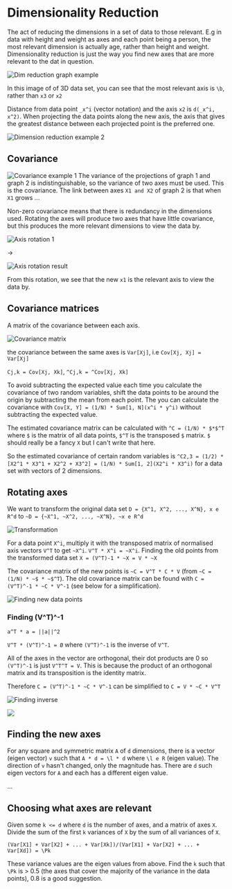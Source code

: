 # Dimensionality Reduction
The act of reducing the dimensions in a set of data to those relevant. E.g in data with height and weight as axes and each point being a person, the most relevant dimension is actually age, rather than height and weight. Dimensionality reduction is just the way you find new axes that are more relevant to the dat in question.

![Dim reduction graph example](img/dim_reduction.png)

In this image of of 3D data set, you can see that the most relevant axis is `\b`, rather than `x3` or `x2`

Distance from data point `_x^i` (vector notation) and the axis `x2` is `d(_x^i, x^2)`. When projecting the data points along the new axis, the axis that gives the greatest distance between each projected point is the preferred one.

![Dimension reduction example 2](img/dim_reduction_2.jpg)

## Covariance
![Covariance example 1](img/covariance2.jpg)
The variance of the projections of graph 1 and graph 2 is indistinguishable, so the variance of two axes must be used. This is the covariance. The link between axes `X1 and X2` of graph 2 is that when `X1` grows ...

Non-zero covariance means that there is redundancy in the dimensions used. Rotating the axes will produce two axes that have little covariance, but this produces the more relevant dimensions to view the data by.

![Axis rotation 1](img/covariance4.png)

->

![Axis rotation result](img/covariance5.png)

From this rotation, we see that the new `x1` is the relevant axis to view the data by.

## Covariance matrices
A matrix of the covariance between each axis.

![Covariance matrix](img/covariance3.jpg)

the covariance between the same axes is `Var[Xj]`, i.e `Cov[Xj, Xj] = Var[Xj]`

`Cj,k = Cov[Xj, Xk]`, `^Cj,k = ^Cov[Xj, Xk]`

To avoid subtracting the expected value each time you calculate the covariance of two random variables, shift the data points to be around the origin by subtracting the mean from each point. The you can calculate the covariance with `Cov[X, Y] = (1/N) * Sum[1, N](x^i * y^i)` without subtracting the expected value.

The estimated covariance matrix can be calculated with `^C = (1/N) * $*$^T` where `$` is the matrix of all data points, `$^T` is the transposed `$` matrix. `$` should really be a fancy `X` but I can't write that here.

So the estimated covariance of certain random variables is `^C2,3 = (1/2) * [X2^1 * X3^1 + X2^2 + X3^2] = (1/N) * Sum[1, 2](X2^i * X3^i)` for a data set with vectors of 2 dimensions.

## Rotating axes
We want to transform the original data set `D = {X^1, X^2, ..., X^N}, x e R^d` to `~D = {~X^1, ~X^2, ..., ~X^N}, ~x e R^d`

![Transformation](img/axes3.jpg)

For a data point `X^i`, multiply it with the transposed matrix of normalised axis vectors `V^T` to get `~X^i`. `V^T * X^i = ~X^i`. Finding the old points from the transformed data set `X = (V^T)-1 * ~X = V * ~X`

The covariance matrix of the new points is `~C = V^T * C * V` (from `~C = (1/N) * ~$ * ~$^T`). The old covariance matrix can be found with `C = (V^T)^-1 * ~C * V^-1` (see below for a simplification).

![Finding new data points](img/axes1.jpg)

### Finding (V^T)^-1
`a^T * a = ||a||^2`

`V^T * (V^T)^-1 = Ø` where `(V^T)^-1` is the inverse of `V^T`.

All of the axes in the vector are orthogonal, their dot products are 0 so `(V^T)^-1` is just `V^T^T = V`. This is because the product of an orthogonal matrix and its transposition is the identity matrix.

Therefore `C = (V^T)^-1 * ~C * V^-1` can be simplified to `C = V * ~C * V^T`

![Finding inverse](img/axes2.jpg)

![](img/axes4.jpg)

## Finding the new axes
For any square and symmetric matrix `A` of `d` dimensions, there is a vector (eigen vector) `v` such that `A * d = \l * d` where `\l e R` (eigen value). The direction of `v` hasn't changed, only the magnitude has. There are `d` such eigen vectors for `A` and each has a different eigen value.

...

## Choosing what axes are relevant
Given some `k <= d` where `d` is the number of axes, and a matrix of axes `X`. Divide the sum of the first `k` variances of `X` by the sum of all variances of `X`.

`(Var[X1] + Var[X2] + ... + Var[Xk])/(Var[X1] + Var[X2] + ... + Var[Xd]) = \Pk`

These variance values are the eigen values from above. Find the `k` such that `\Pk` is > 0.5 (the axes that cover the majority of the variance in the data points), 0.8 is a good suggestion.
